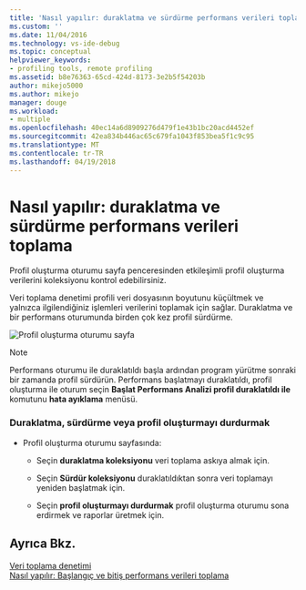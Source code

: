 ```yaml
---
title: 'Nasıl yapılır: duraklatma ve sürdürme performans verileri toplama | Microsoft Docs'
ms.custom: ''
ms.date: 11/04/2016
ms.technology: vs-ide-debug
ms.topic: conceptual
helpviewer_keywords:
- profiling tools, remote profiling
ms.assetid: b8e76363-65cd-424d-8173-3e2b5f54203b
author: mikejo5000
ms.author: mikejo
manager: douge
ms.workload:
- multiple
ms.openlocfilehash: 40ec14a6d8909276d479f1e43b1bc20acd4452ef
ms.sourcegitcommit: 42ea834b446ac65c679fa1043f853bea5f1c9c95
ms.translationtype: MT
ms.contentlocale: tr-TR
ms.lasthandoff: 04/19/2018
---
```

# <a name="how-to-pause-and-resume-performance-data-collection"></a>Nasıl yapılır: duraklatma ve sürdürme performans verileri toplama
Profil oluşturma oturumu sayfa penceresinden etkileşimli profil oluşturma verilerini koleksiyonu kontrol edebilirsiniz.  
  
 Veri toplama denetimi profili veri dosyasının boyutunu küçültmek ve yalnızca ilgilendiğiniz işlemleri verilerini toplamak için sağlar. Duraklatma ve bir performans oturumunda birden çok kez profil sürdürme.  
  
 ![Profil oluşturma oturumu sayfa](../profiling/media/prof_profilingsessionpage.png "PROF_ProfilingSessionPage")  
  
> [!NOTE]
>  Performans oturumu ile duraklatıldı başla ardından program yürütme sonraki bir zamanda profil sürdürün. Performans başlatmayı duraklatıldı, profil oluşturma ile oturum seçin **Başlat Performans Analizi profil duraklatıldı ile** komutunu **hata ayıklama** menüsü.  
  
### <a name="to-pause--resume-or-stop-profiling"></a>Duraklatma, sürdürme veya profil oluşturmayı durdurmak  
  
-   Profil oluşturma oturumu sayfasında:  
  
    -   Seçin **duraklatma koleksiyonu** veri toplama askıya almak için.  
  
    -   Seçin **Sürdür koleksiyonu** duraklatıldıktan sonra veri toplamayı yeniden başlatmak için.  
  
    -   Seçin **profil oluşturmayı durdurmak** profil oluşturma oturumu sona erdirmek ve raporlar üretmek için.  
  
## <a name="see-also"></a>Ayrıca Bkz.  
 [Veri toplama denetimi](../profiling/controlling-data-collection.md)   
 [Nasıl yapılır: Başlangıç ve bitiş performans verileri toplama](../profiling/how-to-start-and-end-performance-data-collection.md)